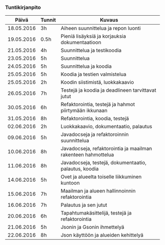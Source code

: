 ### Tuntikirjanpito
Päivä | Tunnit | Kuvaus
------- | -------- | --------
18.05.2016 | 3h | Aiheen suunnittelua ja repon luonti
19.05.2016 | 0.5h | Pieniä lisäyksiä ja korjauksia dokumentaatioon
21.05.2016 | 4h | Suunnittelua ja testikoodia
23.05.2016 | 5h | Suunnittelua
24.05.2016 | 5h | Suunnittelua ja koodia
25.05.2016 | 5h | Koodia ja testien valmistelua
25.05.2016 | 2h | Koodin siistimistä, luokkakaavio
26.05.2016 | 7h | Testejä ja koodia ja deadlineen tarvittavat jutut
30.05.2016 | 6h | Refaktorointia, testejä ja hahmot piirtymään ikkunaan
31.05.2016 | 8h | Refaktorointia, koodia, testejä
02.06.2016 | 2h | Luokkakaavio, dokumentaatio, palautus
09.06.2016 | 5h | Javadocseja ja refaktoroinnin suunnittelua
10.06.2016 | 8h | Javadocseja, refaktorointia ja maailman rakenteen hahmottelua
11.06.2016 | 8h | Javadocseja, testejä, dokumentaatio, palautus, koodia
14.06.2016 | 5h | Ovet ja alueelta toiselle liikkuminen kuntoon
15.06.2016 | 7h | Maailman ja alueen hallinnoinnin refaktorointia
16.06.2016 | 7h | Palautus ja sen jutut
20.06.2016 | 6h | Tapahtumakäsittelijä, testejä ja refaktorointia
21.06.2016 | 5h | Jsonin ja Gsonin ihmettelyä
22.06.2016 | 8h | Json käyttöön ja alueiden kehittelyä
